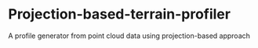 # Projection-based-terrain-profiler
A profile generator from point cloud data using projection-based approach 

